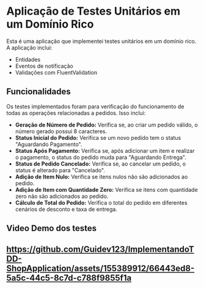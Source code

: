  <h1>Aplicação de Testes Unitários em um Domínio Rico</h1>

  <p>Esta é uma aplicação que implementei testes unitários em um domínio rico. A aplicação inclui:</p>
    
   <ul>
      <li>Entidades</li>
       <li>Eventos de notificação</li>
       <li>Validações com FluentValidation</li>
    </ul>
    
   <h2>Funcionalidades</h2>
   
  <p>Os testes implementados foram para verificação do funcionamento de todas as operações relacionadas a pedidos. Isso inclui:</p>
    
  <ul>
        <li><b>Geração de Número de Pedido:</b> Verifica se, ao criar um pedido válido, o número gerado possui 8 caracteres.</li>
        <li><b>Status Inicial do Pedido:</b> Verifica se um novo pedido tem o status "Aguardando Pagamento".</li>
        <li><b>Status Após Pagamento:</b> Verifica se, após adicionar um item e realizar o pagamento, o status do pedido muda para "Aguardando Entrega".</li>
        <li><b>Status de Pedido Cancelado:</b> Verifica se, ao cancelar um pedido, o status é alterado para "Cancelado".</li>
        <li><b>Adição de Item Nulo:</b> Verifica se itens nulos não são adicionados ao pedido.</li>
        <li><b>Adição de Item com Quantidade Zero:</b> Verifica se itens com quantidade zero não são adicionados ao pedido.</li>
        <li><b>Cálculo de Total do Pedido:</b> Verifica o total do pedido em diferentes cenários de desconto e taxa de entrega.</li>
    </ul>

  <h2>Video Demo dos testes<h2/>
    
https://github.com/Guidev123/ImplementandoTDD-ShopApplication/assets/155389912/66443ed8-5a5c-44c5-8c7d-c788f9855f1a


